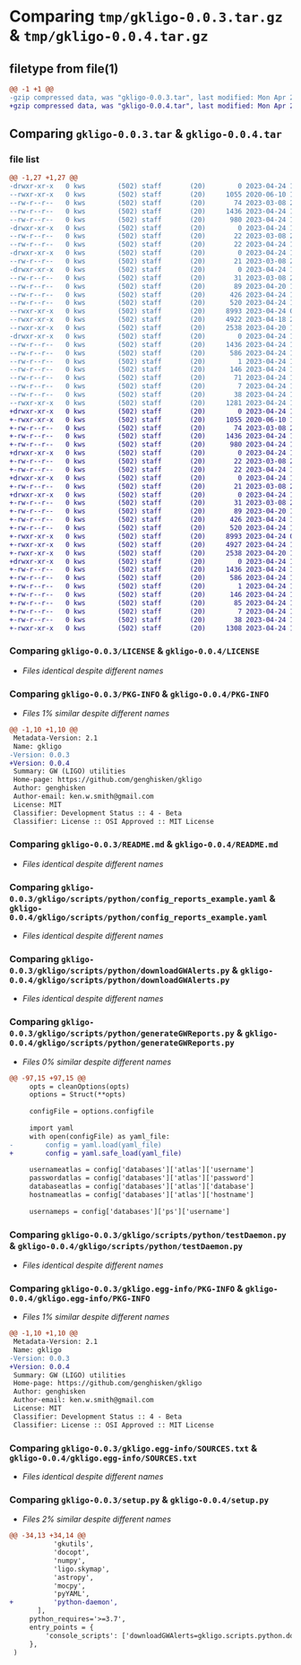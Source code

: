 # Comparing `tmp/gkligo-0.0.3.tar.gz` & `tmp/gkligo-0.0.4.tar.gz`

## filetype from file(1)

```diff
@@ -1 +1 @@
-gzip compressed data, was "gkligo-0.0.3.tar", last modified: Mon Apr 24 12:56:05 2023, max compression
+gzip compressed data, was "gkligo-0.0.4.tar", last modified: Mon Apr 24 13:32:09 2023, max compression
```

## Comparing `gkligo-0.0.3.tar` & `gkligo-0.0.4.tar`

### file list

```diff
@@ -1,27 +1,27 @@
-drwxr-xr-x   0 kws        (502) staff       (20)        0 2023-04-24 12:56:05.683825 gkligo-0.0.3/
--rwxr-xr-x   0 kws        (502) staff       (20)     1055 2020-06-10 15:35:24.000000 gkligo-0.0.3/LICENSE
--rw-r--r--   0 kws        (502) staff       (20)       74 2023-03-08 21:39:07.000000 gkligo-0.0.3/MANIFEST.in
--rw-r--r--   0 kws        (502) staff       (20)     1436 2023-04-24 12:56:05.683273 gkligo-0.0.3/PKG-INFO
--rw-r--r--   0 kws        (502) staff       (20)      980 2023-04-24 12:55:14.000000 gkligo-0.0.3/README.md
-drwxr-xr-x   0 kws        (502) staff       (20)        0 2023-04-24 12:56:05.671709 gkligo-0.0.3/gkligo/
--rw-r--r--   0 kws        (502) staff       (20)       22 2023-03-08 21:32:16.000000 gkligo-0.0.3/gkligo/__init__.py
--rw-r--r--   0 kws        (502) staff       (20)       22 2023-04-24 12:30:42.000000 gkligo-0.0.3/gkligo/__version__.py
-drwxr-xr-x   0 kws        (502) staff       (20)        0 2023-04-24 12:56:05.676018 gkligo-0.0.3/gkligo/scripts/
--rw-r--r--   0 kws        (502) staff       (20)       21 2023-03-08 21:34:47.000000 gkligo-0.0.3/gkligo/scripts/__init__.py
-drwxr-xr-x   0 kws        (502) staff       (20)        0 2023-04-24 12:56:05.682247 gkligo-0.0.3/gkligo/scripts/python/
--rw-r--r--   0 kws        (502) staff       (20)       31 2023-03-08 21:35:35.000000 gkligo-0.0.3/gkligo/scripts/python/__init__.py
--rw-r--r--   0 kws        (502) staff       (20)       89 2023-04-20 16:53:23.000000 gkligo-0.0.3/gkligo/scripts/python/config_download_example.yaml
--rw-r--r--   0 kws        (502) staff       (20)      426 2023-04-24 12:50:06.000000 gkligo-0.0.3/gkligo/scripts/python/config_reports.yaml
--rw-r--r--   0 kws        (502) staff       (20)      520 2023-04-24 12:50:32.000000 gkligo-0.0.3/gkligo/scripts/python/config_reports_example.yaml
--rwxr-xr-x   0 kws        (502) staff       (20)     8993 2023-04-24 09:27:27.000000 gkligo-0.0.3/gkligo/scripts/python/downloadGWAlerts.py
--rwxr-xr-x   0 kws        (502) staff       (20)     4922 2023-04-18 21:48:34.000000 gkligo-0.0.3/gkligo/scripts/python/generateGWReports.py
--rwxr-xr-x   0 kws        (502) staff       (20)     2538 2023-04-20 14:57:17.000000 gkligo-0.0.3/gkligo/scripts/python/testDaemon.py
-drwxr-xr-x   0 kws        (502) staff       (20)        0 2023-04-24 12:56:05.675170 gkligo-0.0.3/gkligo.egg-info/
--rw-r--r--   0 kws        (502) staff       (20)     1436 2023-04-24 12:56:05.000000 gkligo-0.0.3/gkligo.egg-info/PKG-INFO
--rw-r--r--   0 kws        (502) staff       (20)      586 2023-04-24 12:56:05.000000 gkligo-0.0.3/gkligo.egg-info/SOURCES.txt
--rw-r--r--   0 kws        (502) staff       (20)        1 2023-04-24 12:56:05.000000 gkligo-0.0.3/gkligo.egg-info/dependency_links.txt
--rw-r--r--   0 kws        (502) staff       (20)      146 2023-04-24 12:56:05.000000 gkligo-0.0.3/gkligo.egg-info/entry_points.txt
--rw-r--r--   0 kws        (502) staff       (20)       71 2023-04-24 12:56:05.000000 gkligo-0.0.3/gkligo.egg-info/requires.txt
--rw-r--r--   0 kws        (502) staff       (20)        7 2023-04-24 12:56:05.000000 gkligo-0.0.3/gkligo.egg-info/top_level.txt
--rw-r--r--   0 kws        (502) staff       (20)       38 2023-04-24 12:56:05.684045 gkligo-0.0.3/setup.cfg
--rwxr-xr-x   0 kws        (502) staff       (20)     1281 2023-04-24 12:38:44.000000 gkligo-0.0.3/setup.py
+drwxr-xr-x   0 kws        (502) staff       (20)        0 2023-04-24 13:32:09.395295 gkligo-0.0.4/
+-rwxr-xr-x   0 kws        (502) staff       (20)     1055 2020-06-10 15:35:24.000000 gkligo-0.0.4/LICENSE
+-rw-r--r--   0 kws        (502) staff       (20)       74 2023-03-08 21:39:07.000000 gkligo-0.0.4/MANIFEST.in
+-rw-r--r--   0 kws        (502) staff       (20)     1436 2023-04-24 13:32:09.394739 gkligo-0.0.4/PKG-INFO
+-rw-r--r--   0 kws        (502) staff       (20)      980 2023-04-24 12:55:14.000000 gkligo-0.0.4/README.md
+drwxr-xr-x   0 kws        (502) staff       (20)        0 2023-04-24 13:32:09.382921 gkligo-0.0.4/gkligo/
+-rw-r--r--   0 kws        (502) staff       (20)       22 2023-03-08 21:32:16.000000 gkligo-0.0.4/gkligo/__init__.py
+-rw-r--r--   0 kws        (502) staff       (20)       22 2023-04-24 13:28:47.000000 gkligo-0.0.4/gkligo/__version__.py
+drwxr-xr-x   0 kws        (502) staff       (20)        0 2023-04-24 13:32:09.386959 gkligo-0.0.4/gkligo/scripts/
+-rw-r--r--   0 kws        (502) staff       (20)       21 2023-03-08 21:34:47.000000 gkligo-0.0.4/gkligo/scripts/__init__.py
+drwxr-xr-x   0 kws        (502) staff       (20)        0 2023-04-24 13:32:09.393466 gkligo-0.0.4/gkligo/scripts/python/
+-rw-r--r--   0 kws        (502) staff       (20)       31 2023-03-08 21:35:35.000000 gkligo-0.0.4/gkligo/scripts/python/__init__.py
+-rw-r--r--   0 kws        (502) staff       (20)       89 2023-04-20 16:53:23.000000 gkligo-0.0.4/gkligo/scripts/python/config_download_example.yaml
+-rw-r--r--   0 kws        (502) staff       (20)      426 2023-04-24 12:50:06.000000 gkligo-0.0.4/gkligo/scripts/python/config_reports.yaml
+-rw-r--r--   0 kws        (502) staff       (20)      520 2023-04-24 12:50:32.000000 gkligo-0.0.4/gkligo/scripts/python/config_reports_example.yaml
+-rwxr-xr-x   0 kws        (502) staff       (20)     8993 2023-04-24 09:27:27.000000 gkligo-0.0.4/gkligo/scripts/python/downloadGWAlerts.py
+-rwxr-xr-x   0 kws        (502) staff       (20)     4927 2023-04-24 13:29:46.000000 gkligo-0.0.4/gkligo/scripts/python/generateGWReports.py
+-rwxr-xr-x   0 kws        (502) staff       (20)     2538 2023-04-20 14:57:17.000000 gkligo-0.0.4/gkligo/scripts/python/testDaemon.py
+drwxr-xr-x   0 kws        (502) staff       (20)        0 2023-04-24 13:32:09.386349 gkligo-0.0.4/gkligo.egg-info/
+-rw-r--r--   0 kws        (502) staff       (20)     1436 2023-04-24 13:32:09.000000 gkligo-0.0.4/gkligo.egg-info/PKG-INFO
+-rw-r--r--   0 kws        (502) staff       (20)      586 2023-04-24 13:32:09.000000 gkligo-0.0.4/gkligo.egg-info/SOURCES.txt
+-rw-r--r--   0 kws        (502) staff       (20)        1 2023-04-24 13:32:09.000000 gkligo-0.0.4/gkligo.egg-info/dependency_links.txt
+-rw-r--r--   0 kws        (502) staff       (20)      146 2023-04-24 13:32:09.000000 gkligo-0.0.4/gkligo.egg-info/entry_points.txt
+-rw-r--r--   0 kws        (502) staff       (20)       85 2023-04-24 13:32:09.000000 gkligo-0.0.4/gkligo.egg-info/requires.txt
+-rw-r--r--   0 kws        (502) staff       (20)        7 2023-04-24 13:32:09.000000 gkligo-0.0.4/gkligo.egg-info/top_level.txt
+-rw-r--r--   0 kws        (502) staff       (20)       38 2023-04-24 13:32:09.395529 gkligo-0.0.4/setup.cfg
+-rwxr-xr-x   0 kws        (502) staff       (20)     1308 2023-04-24 13:23:15.000000 gkligo-0.0.4/setup.py
```

### Comparing `gkligo-0.0.3/LICENSE` & `gkligo-0.0.4/LICENSE`

 * *Files identical despite different names*

### Comparing `gkligo-0.0.3/PKG-INFO` & `gkligo-0.0.4/PKG-INFO`

 * *Files 1% similar despite different names*

```diff
@@ -1,10 +1,10 @@
 Metadata-Version: 2.1
 Name: gkligo
-Version: 0.0.3
+Version: 0.0.4
 Summary: GW (LIGO) utilities
 Home-page: https://github.com/genghisken/gkligo
 Author: genghisken
 Author-email: ken.w.smith@gmail.com
 License: MIT
 Classifier: Development Status :: 4 - Beta
 Classifier: License :: OSI Approved :: MIT License
```

### Comparing `gkligo-0.0.3/README.md` & `gkligo-0.0.4/README.md`

 * *Files identical despite different names*

### Comparing `gkligo-0.0.3/gkligo/scripts/python/config_reports_example.yaml` & `gkligo-0.0.4/gkligo/scripts/python/config_reports_example.yaml`

 * *Files identical despite different names*

### Comparing `gkligo-0.0.3/gkligo/scripts/python/downloadGWAlerts.py` & `gkligo-0.0.4/gkligo/scripts/python/downloadGWAlerts.py`

 * *Files identical despite different names*

### Comparing `gkligo-0.0.3/gkligo/scripts/python/generateGWReports.py` & `gkligo-0.0.4/gkligo/scripts/python/generateGWReports.py`

 * *Files 0% similar despite different names*

```diff
@@ -97,15 +97,15 @@
     opts = cleanOptions(opts)
     options = Struct(**opts)
 
     configFile = options.configfile
 
     import yaml
     with open(configFile) as yaml_file:
-        config = yaml.load(yaml_file)
+        config = yaml.safe_load(yaml_file)
 
     usernameatlas = config['databases']['atlas']['username']
     passwordatlas = config['databases']['atlas']['password']
     databaseatlas = config['databases']['atlas']['database']
     hostnameatlas = config['databases']['atlas']['hostname']
 
     usernameps = config['databases']['ps']['username']
```

### Comparing `gkligo-0.0.3/gkligo/scripts/python/testDaemon.py` & `gkligo-0.0.4/gkligo/scripts/python/testDaemon.py`

 * *Files identical despite different names*

### Comparing `gkligo-0.0.3/gkligo.egg-info/PKG-INFO` & `gkligo-0.0.4/gkligo.egg-info/PKG-INFO`

 * *Files 1% similar despite different names*

```diff
@@ -1,10 +1,10 @@
 Metadata-Version: 2.1
 Name: gkligo
-Version: 0.0.3
+Version: 0.0.4
 Summary: GW (LIGO) utilities
 Home-page: https://github.com/genghisken/gkligo
 Author: genghisken
 Author-email: ken.w.smith@gmail.com
 License: MIT
 Classifier: Development Status :: 4 - Beta
 Classifier: License :: OSI Approved :: MIT License
```

### Comparing `gkligo-0.0.3/gkligo.egg-info/SOURCES.txt` & `gkligo-0.0.4/gkligo.egg-info/SOURCES.txt`

 * *Files identical despite different names*

### Comparing `gkligo-0.0.3/setup.py` & `gkligo-0.0.4/setup.py`

 * *Files 2% similar despite different names*

```diff
@@ -34,13 +34,14 @@
           'gkutils',
           'docopt',
           'numpy',
           'ligo.skymap',
           'astropy',
           'mocpy',
           'pyYAML',
+          'python-daemon',
       ],
     python_requires='>=3.7',
     entry_points = {
         'console_scripts': ['downloadGWAlerts=gkligo.scripts.python.downloadGWAlerts:main','generateGWReports=gkligo.scripts.python.generateGWReports:main'],
     },
 )
```

